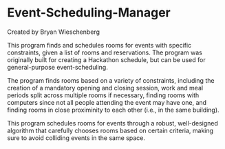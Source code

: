 # Event-Scheduling-Manager
Created by Bryan Wieschenberg

This program finds and schedules rooms for events with specific constraints, given a list of rooms and reservations. The program was originally built for creating a Hackathon schedule, but can be used for general-purpose event-scheduling.

The program finds rooms based on a variety of constraints, including the creation of a mandatory opening and closing session, work and meal periods split across multiple rooms if necessary, finding rooms with computers since not all people attending the event may have one, and finding rooms in close proximinity to each other (i.e., in the same building).

This program schedules rooms for events through a robust, well-designed algorithm that carefully chooses rooms based on certain criteria, making sure to avoid colliding events in the same space.
